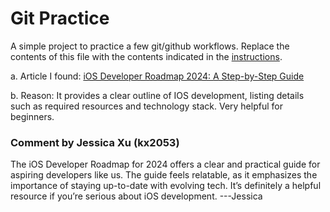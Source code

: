 # Git Practice

A simple project to practice a few git/github workflows. Replace the contents of this file with the contents indicated in the [instructions](./instructions.md).

a. Article I found: [iOS Developer Roadmap 2024: A Step-by-Step Guide](https://codei5.com/ios-developer-roadmap-2024-a-step-by-step-guide/)

b. Reason: It provides a clear outline of IOS development, listing details such as required resources and technology stack. Very helpful for beginners.

### Comment by Jessica Xu (kx2053)
The iOS Developer Roadmap for 2024 offers a clear and practical guide for aspiring developers like us. The guide feels relatable, as it emphasizes the importance of staying up-to-date with evolving tech. It’s definitely a helpful resource if you’re serious about iOS development. ---Jessica





